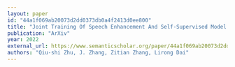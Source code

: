 ```yaml
---
layout: paper
id: "44a1f069ab20073d2dd0373db0a4f2413d0ee800"
title: "Joint Training Of Speech Enhancement And Self-Supervised Model For Noise-Robust Asr"
publication: "ArXiv"
year: 2022
external_url: https://www.semanticscholar.org/paper/44a1f069ab20073d2dd0373db0a4f2413d0ee800
authors: "Qiu-shi Zhu, J. Zhang, Zitian Zhang, Lirong Dai"
---
```

